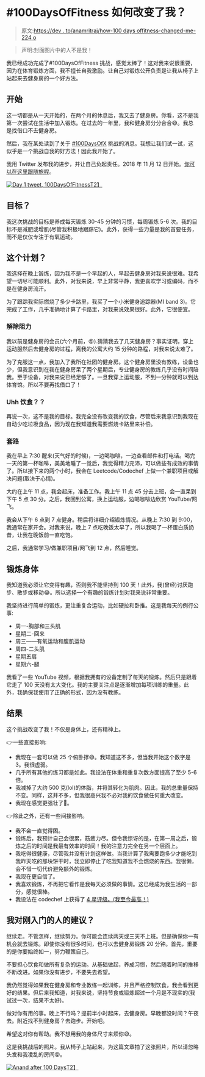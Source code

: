 # #100DaysOfFitness 如何改变了我？

> 原文:[https://dev . to/anamritraj/how-100 days offitness-changed-me-224 o](https://dev.to/anamritraj/how-100daysoffitness-changed-me-224o)

> 声明:封面图片中的人不是我！

我已经成功完成了#100DaysOfFitness 挑战，感觉太棒了！这对我来说很重要，因为在体育锻炼方面，我不擅长自我激励。让自己对锻炼公开负责是让我从椅子上站起来去健身房的一个好方法。

## [](#the-start)开始

这一切都是从一天开始的，在两个月的休息后，我又去了健身房。你看，这不是我第一次尝试在生活中加入锻炼。在过去的一年里，我和健身房分分合合😅。我总是找借口不去健身房。

然后，我在某处读到了关于 [#100DaysOfX](http://100daysofx.com/) 挑战的消息。我想让我们试一试，这似乎是一个挑战自我的好方法！因此我开始了。

我用 Twitter 发布我的进步，并让自己负起责任。2018 年 11 月 12 日开始。[你可以在这里跟随旅程](https://twitter.com/anamritraj)。

[![Day 1 tweet, 100DaysOfFitness](../Images/060b89335a505aac9839035aec5f7683.png)T2】](///static/442a35c0836664c36886e40e5004c108/f9ad8/100days-day1-tweet.png)

## [](#the-goal)目标？

我这次挑战的目标是养成每天锻炼 30-45 分钟的习惯，每周锻炼 5-6 次。我的目标不是减肥或增肌(尽管我积极地跟踪它)。此外，获得一些力量是我的首要任务，而不是仅仅专注于有氧运动。

## [](#the-plan)这个计划？

我选择在晚上锻炼，因为我不是一个早起的人，早起去健身房对我来说很难。我希望一切尽可能顺利。此外，对我来说，早上非常平静，我更喜欢学习或编码，而不是在健身房流汗。

为了跟踪我实际燃烧了多少卡路里，我买了一个小米健身追踪器(MI band 3)。它完成了工作，几乎准确地计算了卡路里，对我来说效果很好。此外，它很便宜。

### [](#removing-the-resistance)解除阻力

我以前是健身房的会员(六个月前，😝).猜猜我去了几天健身房？事实证明，穿上运动服然后去健身房的过程，离我的公寓大约 15 分钟的路程，对我来说太难了。

为了克服这一点，我加入了我所在社团的健身房。这个健身房里没有教练，设备也少，但我意识到在我在健身房呆了两个星期后，专业健身房的教练几乎没有时间陪我。至于设备，对我来说已经足够了。一旦我穿上运动服，不到一分钟就可以到达体育馆。所以不要再找借口了！

### [](#uhh-diet)Uhh 饮食？？

再说一次，这不是我的目标。我完全没有改变我的饮食，尽管后来我意识到我现在自动少吃垃圾食品，因为现在我知道我需要燃烧卡路里来补偿。

### [](#routine)套路

我在早上 7:30 醒来(天气好的时候)，一边喝咖啡，一边查看邮件和打电话。喝完一天的第一杯咖啡，美美地睡了一觉后，我觉得精力充沛，可以做些有成效的事情了。所以接下来的两个小时，我会在 Leetcode/Codechef 上做一个兼职项目或解决问题(取决于心情)。

大约在上午 11 点，我会起床，准备工作。我上午 11 点 45 分去上班，会一直呆到下午 5 点 30 分。之后，我回到公寓，换上运动服，边喝咖啡边欣赏 YouTube/网飞。

我会从下午 6 点到 7 点健身。稍后将详细介绍锻炼情况。从晚上 7:30 到 9:00，我通常在家开会。对我来说，晚上 7 点吃晚饭太早了，所以我喝了一杯蛋白质奶昔，让我在晚饭前一直吃饱。

之后，我通常学习/做兼职项目/网飞到 12 点，然后睡觉。

## [](#the-workout)锻炼身体

我知道我必须让它变得有趣，否则我不能坚持到 100 天！此外，我(曾经)讨厌跑步、散步或移动😂。所以选择一个有趣的锻炼计划对我来说非常重要。

我坚持进行简单的锻炼，更注重复合运动，比如硬拉和卧推。这是我每天的例行公事:

*   周一-胸部和三头肌
*   星期二-回来
*   周三——有氧运动和腹肌运动
*   周四-二头肌
*   星期五肩
*   星期六-腿

我看了一些 YouTube 视频，根据我拥有的设备定制了每天的锻炼。然后只是跟着它走了 100 天没有太大变化。我的主要关注点是逐渐增加每项训练的重量。此外，我确保我使用了正确的形式，因为没有教练。

## [](#results)结果

这个挑战改变了我！不仅是身体上，还有精神上。

👉一些直接影响:

*   我现在一套可以做 25 个俯卧撑😅。我知道这不多，但当我开始这个数字是 3。我很虚弱。
*   几乎所有其他的练习都是如此。我设法在体重和重复次数方面提高了至少 5-6 倍。
*   我减掉了大约 500 克(lol)的体脂，并将其转化为肌肉。因此，我的总重量保持不变。同样，这并不多，但我很高兴我不必对我的饮食做任何重大改变。
*   我现在感觉更强壮了💪。

👉除此之外，还有一些间接影响。

*   我不会一直觉得困。
*   锻炼后，我预计自己会很累，筋疲力尽。但令我惊讶的是，在第一周之后，锻炼之后的时间是我最有效率的时间！我的注意力完全在另一个层面上。
*   我吃得很健康，尽管我并没有计划这样做。当我计算了我需要跑多少才能吃到我昨天吃的那块饼干时，我立即停止了吃我知道我不会燃烧的东西。我很懒，会不惜一切代价避免额外的锻炼。
*   我现在更自信了。
*   我喜欢锻炼，不再把它看作是我每天必须做的事情。这已经成为我生活的一部分，感觉很棒。
*   我设法在 codechef 上获得了 [4 星评级。(我至今最高！)](https://www.codechef.com/users/anamritraj)

## [](#my-advice-to-someone-who-just-started)我对刚入门的人的建议？

继续走。不管怎样，继续努力。你可能会连续两天或三天不上班。但是确保你一有机会就去锻炼。即使你没有很多时间，也可以去健身房锻炼 20 分钟。首先，重要的是你要始终如一，努力鞭策自己。

不要担心饮食和做所有复杂的运动。从基础做起，养成习惯，然后随着时间的推移不断改进。如果你没有进步，不要失去希望。

我仍然觉得如果我在健身房和专业教练一起训练，并且严格控制饮食，我会看到更好的结果。但后来我知道，对我来说，坚持节食或锻炼超过一个月是不现实的(我试过一次，结果不太好)。

做对你有用的事。晚上不行吗？提前半小时起床，去健身房。早晚都没时间？午夜去。附近找不到健身房？去跑步。开始吧。

希望这对你有帮助。我不想用我的身体尺寸来烦你😅。

这是我挑战后的照片。我从椅子上站起来，为这篇文章拍了这张照片，所以请忽略头发和我凌乱的房间😝。

[![Anand after 100 Days](../Images/93591e99d0d207cbd686344204973af8.png)T2】](///static/aba2ed67cd9550bc63a123ea009c2af7/3f0b4/anand-after-100days.jpg)
